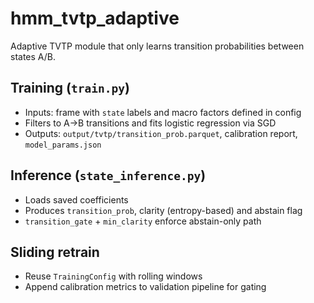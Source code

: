 # hmm_tvtp_adaptive

Adaptive TVTP module that only learns transition probabilities between states A/B.

## Training (`train.py`)
- Inputs: frame with `state` labels and macro factors defined in config
- Filters to A→B transitions and fits logistic regression via SGD
- Outputs: `output/tvtp/transition_prob.parquet`, calibration report, `model_params.json`

## Inference (`state_inference.py`)
- Loads saved coefficients
- Produces `transition_prob`, clarity (entropy-based) and abstain flag
- `transition_gate` + `min_clarity` enforce abstain-only path

## Sliding retrain
- Reuse `TrainingConfig` with rolling windows
- Append calibration metrics to validation pipeline for gating
